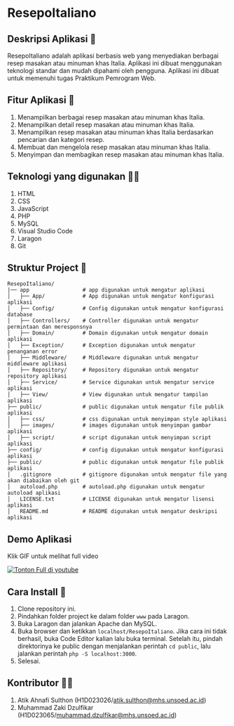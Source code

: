 # ResepoItaliano

## Deskripsi Aplikasi 🍕
ResepoItaliano adalah aplikasi berbasis web yang menyediakan berbagai resep masakan atau minuman khas Italia. Aplikasi ini dibuat menggunakan teknologi standar dan mudah dipahami oleh pengguna. Aplikasi ini dibuat untuk memenuhi tugas Praktikum Pemrogram Web.

## Fitur Aplikasi 🤖
1. Menampilkan berbagai resep masakan atau minuman khas Italia.
2. Menampilkan detail resep masakan atau minuman khas Italia.
3. Menampilkan resep masakan atau minuman khas Italia berdasarkan pencarian dan kategori resep.
4. Membuat dan mengelola resep masakan atau minuman khas Italia.
5. Menyimpan dan membagikan resep masakan atau minuman khas Italia.

## Teknologi yang digunakan 🧑‍💻
1. HTML
2. CSS
3. JavaScript
4. PHP
5. MySQL
6. Visual Studio Code
7. Laragon
8. Git

## Struktur Project 📂
```
ResepoItaliano/
|── app                 # app digunakan untuk mengatur aplikasi
│   ├── App/            # App digunakan untuk mengatur konfigurasi aplikasi
│   ├── Config/         # Config digunakan untuk mengatur konfigurasi database
│   ├── Controllers/    # Controller digunakan untuk mengatur permintaan dan meresponsnya
│   ├── Domain/         # Domain digunakan untuk mengatur domain aplikasi
│   ├── Exception/      # Exception digunakan untuk mengatur penanganan error
│   ├── Middleware/     # Middleware digunakan untuk mengatur middleware aplikasi
│   ├── Repository/     # Repository digunakan untuk mengatur repository aplikasi
│   ├── Service/        # Service digunakan untuk mengatur service aplikasi
│   ├── View/           # View digunakan untuk mengatur tampilan aplikasi
├── public/             # public digunakan untuk mengatur file publik aplikasi
│   ├── css/            # css digunakan untuk menyimpan style aplikasi
│   ├── images/         # images digunakan untuk menyimpan gambar aplikasi
│   ├── script/         # script digunakan untuk menyimpan script aplikasi
├── config/             # config digunakan untuk mengatur konfigurasi aplikasi
├── public/             # public digunakan untuk mengatur file publik aplikasi
│   .gitignore          # gitignore digunakan untuk mengatur file yang akan diabaikan oleh git
│   autoload.php        # autoload.php digunakan untuk mengatur autoload aplikasi
│   LICENSE.txt         # LICENSE digunakan untuk mengatur lisensi aplikasi
│   README.md           # README digunakan untuk mengatur deskripsi aplikasi
```

## Demo Aplikasi
Klik GIF untuk melihat full video

[![Tonton Full di youtube](/public/images/demo.gif)](https://youtu.be/GkqchF9lrTc?feature=shared)

## Cara Install 👾
1. Clone repository ini.
2. Pindahkan folder project ke dalam folder `www` pada Laragon.
3. Buka Laragon dan jalankan Apache dan MySQL.
4. Buka browser dan ketikkan `localhost/ResepoItaliano`. Jika cara ini tidak berhasil, buka Code Editor kalian lalu buka terminal. Setelah itu, pindah direktorinya ke public dengan menjalankan perintah `cd public`, lalu jalankan perintah `php -S localhost:3000`.
5. Selesai.

## Kontributor 👷‍♂️
1. Atik Ahnafi Sulthon (H1D023026/atik.sulthon@mhs.unsoed.ac.id)
2. Muhammad Zaki Dzulfikar (H1D023065/muhammad.dzulfikar@mhs.unsoed.ac.id)
